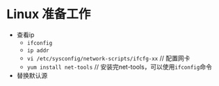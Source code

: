 # Linux 准备工作
- 查看ip
  - `ifconfig`
  - `ip addr`
  - `vi /etc/sysconfig/network-scripts/ifcfg-xx`  // 配置网卡
  - `yum install net-tools`  // 安装完net-tools，可以使用`ifconfig`命令
- 替换默认源


